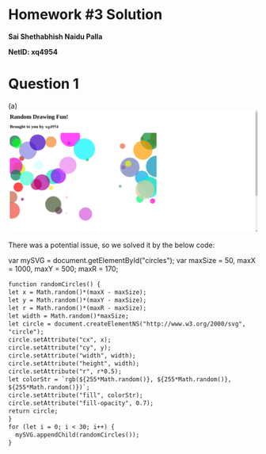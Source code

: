 # Homework #3 Solution

**Sai Shethabhish Naidu Palla**

**NetID: xq4954**

# Question 1

 (a)
 ![random](images/1.png)

 There was a potential issue, so we solved it by the below code:

 var mySVG = document.getElementById("circles");
var maxSize = 50,
maxX = 1000,
maxY = 500;
maxR = 170;



	function randomCircles() {
	let x = Math.random()*(maxX - maxSize);
	let y = Math.random()*(maxY - maxSize);
	let r = Math.random()*(maxR - maxSize);
	let width = Math.random()*maxSize;
	let circle = document.createElementNS("http://www.w3.org/2000/svg", "circle");
	circle.setAttribute("cx", x);
	circle.setAttribute("cy", y);
	circle.setAttribute("width", width);
	circle.setAttribute("height", width);
	circle.setAttribute("r", r*0.5);
	let colorStr = `rgb(${255*Math.random()}, ${255*Math.random()}, ${255*Math.random()})`;
	circle.setAttribute("fill", colorStr);
	circle.setAttribute("fill-opacity", 0.7);
	return circle;
	}
	for (let i = 0; i < 30; i++) {
	  mySVG.appendChild(randomCircles());
	}
